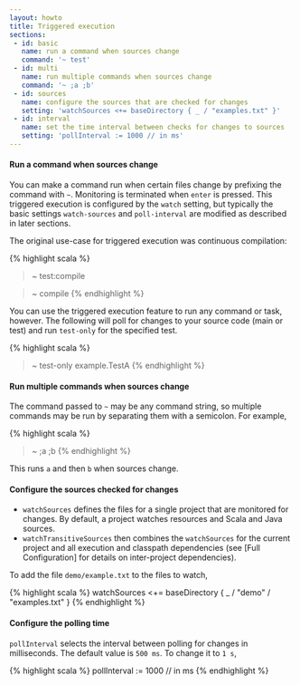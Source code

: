 ```yaml
---
layout: howto
title: Triggered execution
sections:
 - id: basic
   name: run a command when sources change
   command: '~ test'
 - id: multi
   name: run multiple commands when sources change
   command: '~ ;a ;b'
 - id: sources
   name: configure the sources that are checked for changes
   setting: 'watchSources <+= baseDirectory { _ / "examples.txt" }'
 - id: interval
   name: set the time interval between checks for changes to sources
   setting: 'pollInterval := 1000 // in ms'
---
```


<h4 id="basic">Run a command when sources change</h4>

You can make a command run when certain files change by prefixing the command with `~`.  Monitoring is terminated when `enter` is pressed.  This triggered execution is configured by the `watch` setting, but typically the basic settings `watch-sources` and `poll-interval` are modified as described in later sections.

The original use-case for triggered execution was continuous compilation:

{% highlight scala %}
> ~ test:compile

> ~ compile
{% endhighlight %}

You can use the triggered execution feature to run any command or task, however.  The following will poll for changes to your source code (main or test) and run `test-only` for the specified test.

{% highlight scala %}
> ~ test-only example.TestA
{% endhighlight %}

<h4 id="multi">Run multiple commands when sources change</h4>

The command passed to `~` may be any command string, so multiple commands may be run by separating them with a semicolon.  For example,

{% highlight scala %}
> ~ ;a ;b
{% endhighlight %}

This runs `a` and then `b` when sources change.

<h4 id="sources">Configure the sources checked for changes</h4>

* `watchSources` defines the files for a single project that are monitored for changes.  By default, a project watches resources and Scala and Java sources.
* `watchTransitiveSources` then combines the `watchSources` for the current project and all execution and classpath dependencies (see [Full Configuration] for details on inter-project dependencies).

To add the file `demo/example.txt` to the files to watch,

{% highlight scala %}
watchSources <+= baseDirectory { _ / "demo" / "examples.txt" }
{% endhighlight %}

<h4 id="interval">Configure the polling time</h4>

`pollInterval` selects the interval between polling for changes in milliseconds.  The default value is `500 ms`.  To change it to `1 s`,

{% highlight scala %}
pollInterval := 1000 // in ms
{% endhighlight %}
